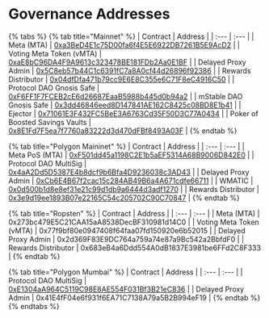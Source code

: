 # Governance Addresses

{% tabs %}
{% tab title="Mainnet" %}
| Contract | Address |
| :--- | :--- |
| Meta \(MTA\) | [0xa3BeD4E1c75D00fa6f4E5E6922DB7261B5E9AcD2](https://etherscan.io/token/0xa3BeD4E1c75D00fa6f4E5E6922DB7261B5E9AcD2) |
| Voting Meta Token \(vMTA\) | [0xaE8bC96DA4F9A9613c323478BE181FDb2Aa0E1BF](https://etherscan.io/address/0xae8bc96da4f9a9613c323478be181fdb2aa0e1bf) |
| Delayed Proxy Admin | [0x5C8eb57b44C1c6391fC7a8A0cf44d26896f92386](https://etherscan.io/address/0x5C8eb57b44C1c6391fC7a8A0cf44d26896f92386) |
| Rewards Distributor | [0x04dfDfa471b79cc9E6E8C355e6C71F8eC4916C50](https://etherscan.io/address/0x04dfDfa471b79cc9E6E8C355e6C71F8eC4916C50) |
| Protocol DAO Gnosis Safe | [0xF6FF1F7FCEB2cE6d26687EaaB5988b445d0b94a2](https://etherscan.io/address/0xF6FF1F7FCEB2cE6d26687EaaB5988b445d0b94a2) |
| mStable DAO Gnosis Safe | [0x3dd46846eed8D147841AE162C8425c08BD8E1b41](https://etherscan.io/address/0x3dd46846eed8D147841AE162C8425c08BD8E1b41) |
| Ejector | [0x71061E3F432FC5BeE3A6763Cd35F50D3C77A0434](https://etherscan.io/address/0x71061e3f432fc5bee3a6763cd35f50d3c77a0434) |
| Poker of Boosted Savings Vaults | [0x8E1Fd7F5ea7f7760a83222d3d470dFBf8493A03F](https://etherscan.io/address/0x8E1Fd7F5ea7f7760a83222d3d470dFBf8493A03F) |
{% endtab %}

{% tab title="Polygon Maininet" %}
| Contract | Address |
| :--- | :--- |
| Meta PoS \(MTA\) | [0xF501dd45a1198C2E1b5aEF5314A68B9006D842E0](https://explorer-mainnet.maticvigil.com/address/0xF501dd45a1198C2E1b5aEF5314A68B9006D842E0) |
| Protocol DAO MultiSig | [0x4aA2Dd5D5387E4b8dcf9b6Bfa4D9236038c3AD43](https://wallet.gnosis.pm/#/wallet/0x4aA2Dd5D5387E4b8dcf9b6Bfa4D9236038c3AD43) |
| Delayed Proxy Admin | [0xCb6E4B67f2cac15c284AB49B6a4A671cdfe66711](https://explorer-mainnet.maticvigil.com/address/0xCb6E4B67f2cac15c284AB49B6a4A671cdfe66711/contracts) |
| WMATIC | [0x0d500b1d8e8ef31e21c99d1db9a6444d3adf1270](https://polygonscan.com/address/0x0d500b1d8e8ef31e21c99d1db9a6444d3adf1270) |
| Rewards Distributor | [0x3e9d19ee1893B07e22165C54c205702C90C70847](https://polygonscan.com/address/0x3e9d19ee1893B07e22165C54c205702C90C70847) |
{% endtab %}

{% tab title="Ropsten" %}
| Contract | Address |
| :--- | :--- |
| Meta \(MTA\) | 0x273bc479E5C21CAA15aA8538DecBF310981d14C0 |
| Voting Meta Token \(vMTA\) | 0x77f9bf80e0947408f64faa07fd150920e6b52015 |
| Delayed Proxy Admin | 0x2d369F83E9DC764a759a74e87a9Bc542a2BbfdF0 |
| Rewards Distributor | 0x683eB4a6Ddd554A0dB1837E3981be6FFd2C8F333 |
{% endtab %}

{% tab title="Polygon Mumbai" %}
| Contract | Address |
| :--- | :--- |
| Protocol DAO MultiSig | [0xE1304aA964C5119C98E8AE554F031Bf3B21eC836](https://wallet.gnosis.pm/#/wallet/0xE1304aA964C5119C98E8AE554F031Bf3B21eC836) |
| Delayed Proxy Admin | 0x41E4fF04e6f931f6EA71C7138A79a5B2B994eF19 |
{% endtab %}
{% endtabs %}



